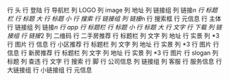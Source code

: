 行 头
    行 登陆
    行 导航栏
        列 LOGO
            列 image
            列 地址
        列 链接组
            列 链接*n
    行 标题栏
        行 标题 大
        行 标题 小
    行 搜索
        行 链接组
            列 链接*n
        行 搜索框
    行 元信息
行 主体
    行 链接组
        列 链接*n
    行 app
        行 标题栏
            行 标题 小
            行 标题 大
        行 文字
        行 下载
            列 链接组
                行 链接*2
            列 二维码
    行 二手房推荐
        行 标题栏
            列 文字
            列 地址
        行 实景
            列 *3
                行 图片
                行 信息
    行 小区推荐
        行 标题栏
            列 文字
            列 地址
        行 实景
            列 *3
                行 图片
                行 信息
    行 新房推荐
        行 标题栏
            列 文字
            列 地址
        行 实景
            列 *3
                行 图片
    行 slogan
        列 标题
        列 查违
            行 文字
            行 搜索
行 脚
    行 公司信息
        列 链接组
        列 客服
    行 服务信息
        行 大链接组
        行 小链接组
    行 元信息